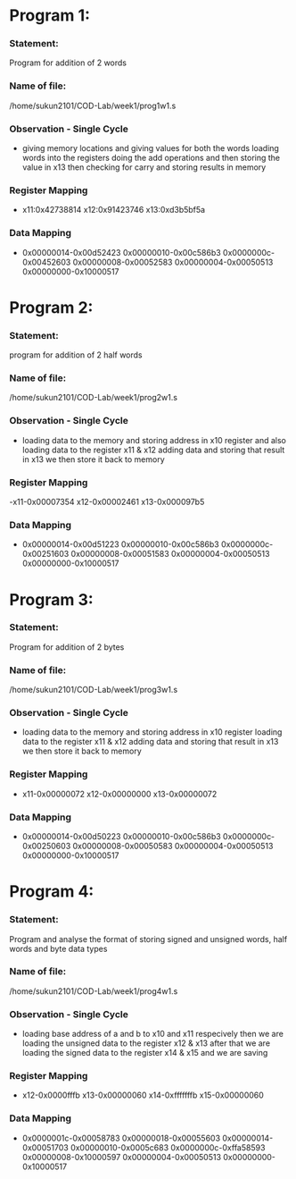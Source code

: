 # Program 1: 
### Statement: 
 Program for addition of 2 words

### Name of file:
/home/sukun2101/COD-Lab/week1/prog1w1.s

### Observation - Single Cycle
- giving memory locations and giving values for both the words
  loading words into the registers
  doing the add operations and then storing the value in x13
  then checking for carry and storing results in memory 
### Register Mapping
- x11:0x42738814
  x12:0x91423746
  x13:0xd3b5bf5a

### Data Mapping
- 0x00000014-0x00d52423
0x00000010-0x00c586b3
0x0000000c-0x00452603
0x00000008-0x00052583
0x00000004-0x00050513
0x00000000-0x10000517

# Program 2: 
### Statement:
 program for addition of 2 half words

### Name of file:
/home/sukun2101/COD-Lab/week1/prog2w1.s
### Observation - Single Cycle
- loading data to the memory and storing address in x10 register and also loading  data to the register x11 & x12
  adding data and storing that result in x13
  we then store it back to memory
 
### Register Mapping
-x11-0x00007354
 x12-0x00002461
 x13-0x000097b5


### Data Mapping
- 0x00000014-0x00d51223
0x00000010-0x00c586b3
0x0000000c-0x00251603
0x00000008-0x00051583
0x00000004-0x00050513
0x00000000-0x10000517


# Program 3: 
### Statement: 
Program for addition of 2 bytes

### Name of file:
/home/sukun2101/COD-Lab/week1/prog3w1.s

### Observation - Single Cycle
- loading data to the memory and storing address in x10 register 
  loading  data to the register x11 & x12
  adding data and storing that result in x13
  we then store it back to memory
 
### Register Mapping
- x11-0x00000072
 x12-0x00000000
x13-0x00000072

### Data Mapping
- 0x00000014-0x00d50223
0x00000010-0x00c586b3
0x0000000c-0x00250603
0x00000008-0x00050583
0x00000004-0x00050513
0x00000000-0x10000517

# Program 4: 
### Statement:
Program and analyse the format of storing signed and unsigned words, half words and byte data types

### Name of file:
/home/sukun2101/COD-Lab/week1/prog4w1.s

### Observation - Single Cycle
- loading base address of a and b to x10 and x11 respecively
  then we are loading the unsigned data to the register x12 & x13
  after that we are loading the signed data to the register x14 & x15
 and we are saving
 
### Register Mapping
- x12-0x0000fffb
  x13-0x00000060
  x14-0xfffffffb
  x15-0x00000060

### Data Mapping
- 0x0000001c-0x00058783
  0x00000018-0x00055603
  0x00000014-0x00051703
  0x00000010-0x0005c683
  0x0000000c-0xffa58593
  0x00000008-0x10000597
  0x00000004-0x00050513
  0x00000000-0x10000517
